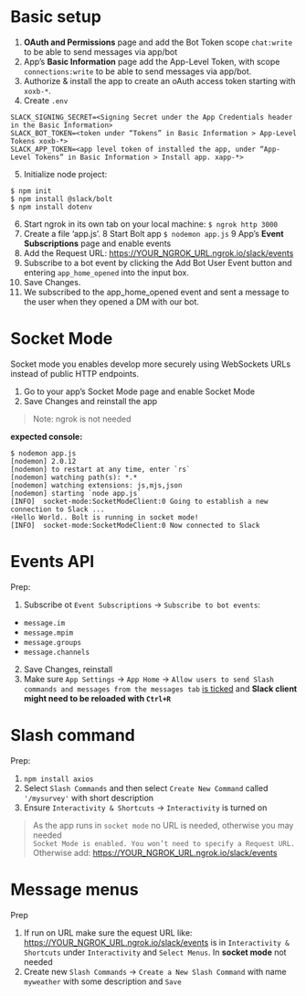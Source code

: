 # Basic setup

1. **OAuth and Permissions** page and add the Bot Token scope `chat:write` to be able to send messages via app/bot
2. App’s **Basic Information** page add the App-Level Token, with scope `connections:write` to be able to send messages via app/bot.
3. Authorize & install the app to create an oAuth access token starting with `xoxb-*`.
4. Create `.env`
```
SLACK_SIGNING_SECRET=<Signing Secret under the App Credentials header in the Basic Information>
SLACK_BOT_TOKEN=<token under “Tokens” in Basic Information > App-Level Tokens xoxb-*>
SLACK_APP_TOKEN=<app level token of installed the app, under “App-Level Tokens” in Basic Information > Install app. xapp-*>
```
5. Initialize node project:
```
$ npm init
$ npm install @slack/bolt
$ npm install dotenv
```
6. Start ngrok in its own tab on your local machine: `$ ngrok http 3000`
7. Create a file ‘app.js’.
8 Start Bolt app `$ nodemon app.js`
9 App’s **Event Subscriptions** page and enable events
10. Add the Request URL: https://YOUR_NGROK_URL.ngrok.io/slack/events
11. Subscribe to a bot event by clicking the Add Bot User Event button and entering `app_home_opened` into the input box.
12. Save Changes.
13. We subscribed to the app_home_opened event and sent a message to the user when they opened a DM with our bot.

# Socket Mode

Socket mode you enables develop more securely using WebSockets URLs instead of public HTTP endpoints. 

1. Go to your app’s Socket Mode page and enable Socket Mode
2. Save Changes and reinstall the app
> Note: ngrok is not needed

**expected console:**
```
$ nodemon app.js
[nodemon] 2.0.12
[nodemon] to restart at any time, enter `rs`
[nodemon] watching path(s): *.*
[nodemon] watching extensions: js,mjs,json
[nodemon] starting `node app.js`
[INFO]  socket-mode:SocketModeClient:0 Going to establish a new connection to Slack ...
⚡️Hello World.. Bolt is running in socket mode!
[INFO]  socket-mode:SocketModeClient:0 Now connected to Slack
```
# Events API

Prep:
1. Subscribe ot `Event Subscriptions` -> `Subscribe to bot events`:
- `message.im`
- `message.mpim`
- `message.groups`
- `message.channels`
2. Save Changes, reinstall
3. Make sure `App Settings` -> `App Home` -> `Allow users to send Slash commands and messages from the messages tab` [is ticked](https://stackoverflow.com/questions/67672427/cant-send-direct-message-to-slack-bot-feature-turned-off) and **Slack client might need to be reloaded with `Ctrl+R`**

# Slash command

Prep:
1. `npm install axios`
2. Select `Slash Commands` and then select `Create New Command` called  `'/mysurvey'` with short description
3. Ensure `Interactivity & Shortcuts` -> `Interactivity` is turned on

>As the app runs in `socket mode` no URL is needed, otherwise you may needed<br/>
`Socket Mode is enabled. You won’t need to specify a Request URL.`<br/>
Otherwise add: https://YOUR_NGROK_URL.ngrok.io/slack/events

# Message menus

Prep
1. If run on URL make sure the equest URL like: https://YOUR_NGROK_URL.ngrok.io/slack/events is in `Interactivity & Shortcuts` under `Interactivity` and `Select Menus`. In **socket mode** not needed
2. Create new `Slash Commands` -> `Create a New Slash Command` with name `myweather` with some description and `Save`

